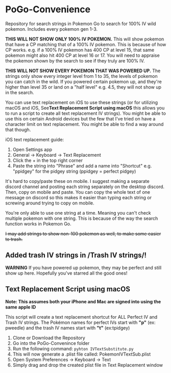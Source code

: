# PoGo-Convenience
Repository for search strings in Pokemon Go to search for 100% IV wild pokemon. Includes every pokemon gen 1-3.

**THIS WILL NOT SHOW ONLY 100% IV POKEMON.** This will show pokemon that have a CP matching that of a 100% IV pokemon. This is because of how CP works. e.g. if a 100% IV pokemon has 400 CP at level 15, that same pokemon might also hit 400 CP at level 16 or 17. You will need to appraise the pokemon shown by the search to see if they truly are 100% IV.

**THIS WILL NOT SHOW EVERY POKEMON THAT WAS POWERED UP.** The strings only show every integer level from 1 to 35, the levels of pokemon you can catch in the wild. If you powered certain pokemon up, and they're higher than level 35 or land on a "half level" e.g. 4.5, they will not show up in the search.

You can use text replacement on iOS to use these strings (or for utilizing macOS and iOS, See**Text Replacement Script using macOS** this allows you to run a script to create all text replacement IV strings). You might be able to use this on certain Android devices but the few that I've tried on have a character limit on text replacement. You might be able to find a way around that though.

iOS text replacement guide:
1. Open Settings app
2. General -> Keyboard -> Text Replacement
3. Click the + in the top right corner
4. Paste the string into "Phrase" and add a name into "Shortcut" e.g. "ppidgey" for the pidgey string (ppidgey = perfect pidgey)

It's hard to copy/paste these on mobile. I suggest making a separate discord channel and posting each string separately on the desktop discord. Then, copy on mobile and paste. You can copy the whole text of one message on discord so this makes it easier than typing each string or screwing around trying to copy on mobile.

You're only able to use one string at a time. Meaning you can't check multiple pokemon with one string. This is because of the way the search function works in Pokemon Go.

~~I may add strings to show non-100 pokemon as well, to make some easier to trash.~~

## Added trash IV strings in /Trash IV strings/!

**WARNING** If you have powered up pokemon, they may be perfect and still show up here. Hopefully you've starred all the good ones!

## Text Replacement Script using macOS

**Note: This assumes both your iPhone and Mac are signed into using the same apple ID**

This script will create a text replacement shortcut for ALL Perfect IV and Trash IV strings. The Pokémon names for perfect IVs start with **"p"** (ex: pweedle) and the trash IV names start with **"t"** (ex:tpidgey)

1. Clone or Download the Repository
2. Go into the PoGo-Convenince folder
3. Run the following command:
```pyhton IVTextSubstitute.py```
4. This will now generate a .plist file called: PokemonIVTextSub.plist
5. Open System Preferences -> Keyboard -> Text
6. Simply drag and drop the created plist file in Text Replacement window